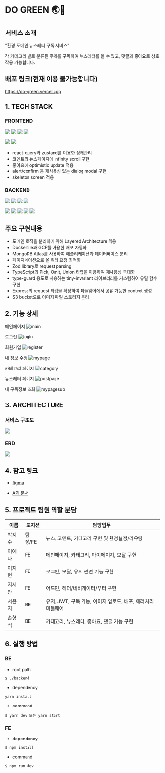 # DO GREEN 🌏🌱

## 서비스 소개

"환경 도메인 뉴스레터 구독 서비스"

각 카테고리 별로 분류된 주제를 구독하여 뉴스레터를 볼 수 있고, 댓글과 좋아요로 상호작용 가능합니다. 
## 배포 링크(현재 이용 불가능합니다)
https://do-green.vercel.app

## 1. TECH STACK

### FRONTEND 

<img src="https://img.shields.io/badge/TypeScript-007ACC?style=for-the-badge&logo=typescript&logoColor=white"> <img src="https://img.shields.io/badge/React-20232A?style=for-the-badge&logo=react&logoColor=61DAFB"> <img src="https://img.shields.io/badge/React_Query-FF4154?style=for-the-badge&logo=React_Query&logoColor=white"> <img src="https://img.shields.io/badge/Tailwind_CSS-38B2AC?style=for-the-badge&logo=tailwind-css&logoColor=white">

<img src="https://img.shields.io/badge/Vite-B73BFE?style=for-the-badge&logo=vite&logoColor=FFD62E"> <img src="https://img.shields.io/badge/Vercel-000000?style=for-the-badge&logo=vercel&logoColor=white">

- react-query와 zustand를 이용한 상태관리
- 코멘트와 뉴스페이지에 Infinity scroll 구현
- 좋아요에 optimistic update 적용
- alert/confirm 등 재사용성 있는 dialog modal 구현
- skeleton screen 적용

### BACKEND
<img src="https://img.shields.io/badge/TypeScript-007ACC?style=for-the-badge&logo=typescript&logoColor=white"> <img src="https://img.shields.io/badge/Node.js-339933?style=for-the-badge&logo=nodedotjs&logoColor=white"> <img src="https://img.shields.io/badge/Express.js-000000?style=for-the-badge&logo=express&logoColor=white"> <img src="https://img.shields.io/badge/JWT-000000?style=for-the-badge&logo=JSON%20web%20tokens&logoColor=white">

<img src="https://img.shields.io/badge/Docker-2CA5E0?style=for-the-badge&logo=docker&logoColor=white"> <img src="https://img.shields.io/badge/AWS_S3-FF9900?style=for-the-badge&logo=amazonaws&logoColor=white"> <img src="https://img.shields.io/badge/GCP-4285F4?style=for-the-badge&logo=googlecloud&logoColor=white"> <img src="https://img.shields.io/badge/MongoDB-4EA94B?style=for-the-badge&logo=mongodb&logoColor=white"> <img src="https://img.shields.io/badge/zod-000000?style=for-the-badge&logo=zod&logoColor=white">

## 주요 구현내용
- 도메인 로직을 분리하기 위해 Layered Architecture 적용
- Dockerfile과 GCP를 사용한 배포 자동화
- MongoDB Atlas를 사용하여 애플리케이션과 데이터베이스 분리
- 페이지네이션으로 올 쿼리 요청 최적화
- Zod library로 request parsing
- TypeScript의 Pick, Omit, Union 타입을 이용하여 재사용성 극대화
- type-guard 용도로 사용하는 tiny-invariant 라이브러리를 커스텀하여 유틸 함수 구현
- Express의 request 타입을 확장하여 미들웨어에서 공유 가능한 context 생성
- S3 bucket으로 이미지 파일 스토리지 분리


## 2. 기능 상세

메인페이지
![main](https://user-images.githubusercontent.com/91370858/210854665-c1435853-bb4f-4280-b11d-7b0b50fe3192.gif)

로그인
![login](https://user-images.githubusercontent.com/91370858/210854751-b85a8c9c-06ae-4c12-b5aa-625159d6d760.gif)

회원가입
![register](https://user-images.githubusercontent.com/91370858/210854810-add6e776-fadd-4b75-9202-d197babfc999.gif)


내 정보 수정
![mypage](https://user-images.githubusercontent.com/91370858/210854849-7564d075-c67e-41d5-a974-d4a98f173697.gif)

카테고리 페이지
![category](https://user-images.githubusercontent.com/91370858/210854876-585566c3-681b-4801-b042-ec72b86f9a26.gif)

뉴스레터 페이지
![postpage](https://user-images.githubusercontent.com/91370858/210854915-fd90e680-2b0c-4879-9420-fe7cb90f883d.gif)

내 구독정보 조회
![mypagesub](https://user-images.githubusercontent.com/91370858/210854950-e55a444f-0e8a-4acf-96e6-addcaacf5652.gif)


## 3. ARCHITECTURE

### 서비스 구조도
<img src="./stack.png">

### ERD
<img src="./DoGreen ERD.png">


## 4. 참고 링크

- [figma](https://www.figma.com/file/tXtlbgXtKAsmPOo2scuaUn/team2-team-library?node-id=0%3A1&t=gwOCbP2MqN0caJlU-1)

- [API 문서](https://documenter.getpostman.com/view/18622149/2s8YzXwfp4)


## 5. 프로젝트 팀원 역할 분담

| 이름   | 포지션  | 담당업무                                                     |
| ------ | ------- | ------------------------------------------------------------ |
| 박지수 | 팀장/FE | 뉴스, 코멘트, 카테고리 구현 및 환경설정/라우팅               |
| 이예나 | FE      | 메인페이지, 카테고리, 마이페이지, 모달 구현                  |
| 이지현 | FE      | 로그인, 모달, 유저 관련 기능 구현                            |
| 지시안 | FE      | 어드민, 헤더/네비게이터/푸터 구현                            |
| 서윤지 | BE      | 유저, JWT, 구독 기능, 이미지 업로드, 배포, 에러처리 미들웨어 |
| 손형석 | BE      | 카테고리, 뉴스레터, 좋아요, 댓글 기능 구현                   |

## 6. 실행 방법

### BE
- root path

```shell
$ ./backend
```
- dependency
```shell
yarn install
```

- command
```shell
$ yarn dev 또는 yarn start
```


### FE
- dependency
```shell
$ npm install
```

- command
```shell
$ npm run dev
```

